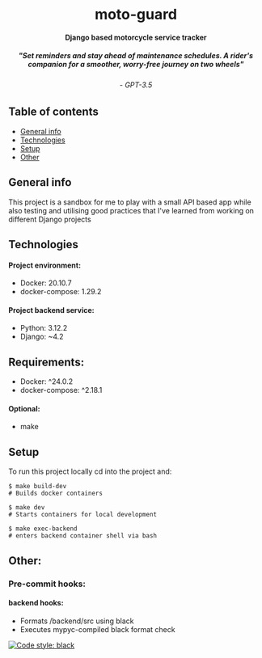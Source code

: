 <h1 align="center">
  <br>
  <br>
  moto-guard
  <br>
</h1>

<h4 align="center">Django based motorcycle service tracker</h4>
<h5 align="center">"Set reminders and stay ahead of maintenance schedules. A rider's companion for a smoother, worry-free journey on two wheels"</h5>
<h6 align="center"> - GPT-3.5</h6>

## Table of contents
* [General info](#general-info)
* [Technologies](#technologies)
* [Setup](#setup)
* [Other](#other)


## General info
This project is a sandbox for me to play with a small API based app while also testing and utilising good practices 
that I've learned from working on different Django projects

## Technologies
#### Project environment:
* Docker: 20.10.7
* docker-compose: 1.29.2

#### Project backend service:
* Python: 3.12.2
* Django: ~4.2

## Requirements:
* Docker: ^24.0.2
* docker-compose: ^2.18.1
#### Optional:
* make

## Setup
To run this project locally cd into the project and:

```
$ make build-dev
# Builds docker containers

$ make dev
# Starts containers for local development

$ make exec-backend
# enters backend container shell via bash
```

## Other:

### Pre-commit hooks:
#### backend hooks:
- Formats /backend/src using black
- Executes mypyc-compiled black format check

[![Code style: black](https://img.shields.io/badge/code%20style-black-000000.svg)](https://github.com/psf/black)
